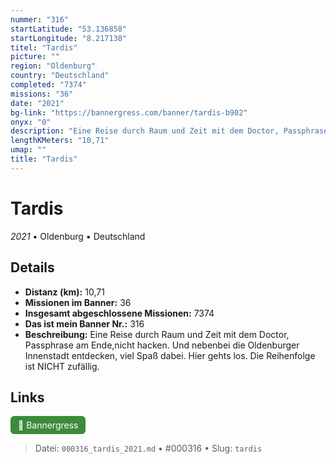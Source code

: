 ```yaml
---
nummer: "316"
startLatitude: "53.136858"
startLongitude: "8.217138"
titel: "Tardis"
picture: ""
region: "Oldenburg"
country: "Deutschland"
completed: "7374"
missions: "36"
date: "2021"
bg-link: "https://bannergress.com/banner/tardis-b902"
onyx: "0"
description: "Eine Reise durch Raum und Zeit mit dem Doctor, Passphrase am Ende,nicht hacken. Und nebenbei die Oldenburger Innenstadt entdecken, viel Spaß dabei. Hier gehts los. Die Reihenfolge ist NICHT zufällig."
lengthKMeters: "10,71"
umap: ""
title: "Tardis"
---
```

# Tardis

*2021* • Oldenburg • Deutschland



## Details
- **Distanz (km):** 10,71
- **Missionen im Banner:** 36
- **Insgesamt abgeschlossene Missionen:** 7374
- **Das ist mein Banner Nr.:** 316
- **Beschreibung:** Eine Reise durch Raum und Zeit mit dem Doctor, Passphrase am Ende,nicht hacken. Und nebenbei die Oldenburger Innenstadt entdecken, viel Spaß dabei. Hier gehts los. Die Reihenfolge ist NICHT zufällig.


## Links
<div style="margin-top: 0.5em;">
<a href="https://bannergress.com/banner/tardis-b902" target="_blank" style="display:inline-block;margin-right:8px;padding:6px 12px;background-color:#3c8b3c;color:white;text-decoration:none;border-radius:6px;">🔗 Bannergress</a>

</div>


> Datei: `000316_tardis_2021.md` • #000316 • Slug: `tardis`
